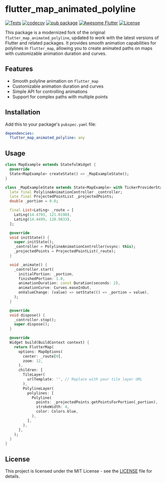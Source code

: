 # flutter_map_animated_polyline

[![Tests](https://github.com/sunenvidiado-nx/flutter-map-animated-polyline/actions/workflows/test.yaml/badge.svg)](https://github.com/sunenvidiado-nx/flutter-map-animated-polyline/actions/workflows/test.yaml)
[![codecov](https://codecov.io/github/sunenvidiado-nx/flutter-map-animated-polyline/graph/badge.svg?token=5L9ZEZX78E)](https://codecov.io/github/sunenvidiado-nx/flutter-map-animated-polyline)
[![pub package](https://img.shields.io/pub/v/flutter_map_animated_polyline.svg?color=blue)](https://pub.dev/packages/flutter_map_animated_polyline)
[![Awesome Flutter](https://img.shields.io/badge/Awesome-Flutter-52bdeb.svg?longCache=true)](https://github.com/Solido/awesome-flutter)
[![License](https://img.shields.io/badge/license-MIT-blue.svg)](https://raw.githubusercontent.com/sunenvidiado-nx/very-simple-state-manager/main/LICENSE)

This package is a modernized fork of the original `flutter_map_animated_polyline`, updated to work with the latest versions of Flutter and related packages. It provides smooth animation capabilities for polylines in `flutter_map`, allowing you to create animated paths on maps with customizable animation duration and curves.

## Features

- Smooth polyline animation on `flutter_map`
- Customizable animation duration and curves
- Simple API for controlling animations
- Support for complex paths with multiple points

## Installation

Add this to your package's `pubspec.yaml` file:

```yaml
dependencies:
  flutter_map_animated_polyline: any
```

## Usage

```dart
class MapExample extends StatefulWidget {
  @override
  State<MapExample> createState() => _MapExampleState();
}

class _MapExampleState extends State<MapExample> with TickerProviderStateMixin {
  late final PolylineAnimationController _controller;
  late final ProjectedPointList _projectedPoints;
  double _portion = 0.0;

  final List<LatLng> _route = [
    LatLng(14.4793, 121.0198),
    LatLng(14.4499, 120.9833),
  ];

  @override
  void initState() {
    super.initState();
    _controller = PolylineAnimationController(vsync: this);
    _projectedPoints = ProjectedPointList(_route);
  }

  void _animate() {
    _controller.start(
      initialPortion: _portion,
      finishedPortion: 1.0,
      animationDuration: const Duration(seconds: 2),
      animationCurve: Curves.easeInOut,
      onValueChange: (value) => setState(() => _portion = value),
    );
  }

  @override
  void dispose() {
    _controller.stop();
    super.dispose();
  }

  @override
  Widget build(BuildContext context) {
    return FlutterMap(
      options: MapOptions(
        center: _route[0],
        zoom: 12,
      ),
      children: [
        TileLayer(
          urlTemplate: '', // Replace with your tile layer URL
        ),
        PolylineLayer(
          polylines: [
            Polyline(
              points: _projectedPoints.getPointsForPortion(_portion),
              strokeWidth: 4,
              color: Colors.blue,
            ),
          ],
        ),
      ],
    );
  }
}
```

## License

This project is licensed under the MIT License - see the [LICENSE](LICENSE) file for details.
